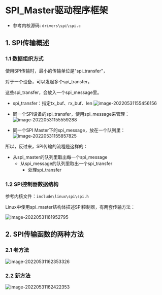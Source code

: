 # SPI_Master驱动程序框架 #

* 参考内核源码: `drivers\spi\spi.c`

## 1. SPI传输概述

### 1.1 数据组织方式

使用SPI传输时，最小的传输单位是"spi_transfer"，

对于一个设备，可以发起多个spi_transfer，

这些spi_transfer，会放入一个spi_message里。

* spi_transfer：指定tx_buf、rx_buf、len
  ![image-20220531155456156](pic/80_spi_transfer.png)

* 同一个SPI设备的spi_transfer，使用spi_message来管理：
  ![image-20220531155559288](pic/81_spi_message.png)

* 同一个SPI Master下的spi_message，放在一个队列里：
  ![image-20220531155857825](pic/82_spi_master.png)



所以，反过来，SPI传输的流程是这样的：

* 从spi_master的队列里取出每一个spi_message
  * 从spi_message的队列里取出一个spi_transfer
    * 处理spi_transfer

### 1.2 SPI控制器数据结构

参考内核文件：`include\linux\spi\spi.h`

Linux中使用spi_master结构体描述SPI控制器，有两套传输方法：

![image-20220531161952795](pic/83_spi_master.png)



## 2. SPI传输函数的两种方法

### 2.1 老方法

![image-20220531162353326](pic/84_spi_transfer_old.png)



### 2.2 新方法

![image-20220531162422353](pic/85_spi_transfer_new.png)

